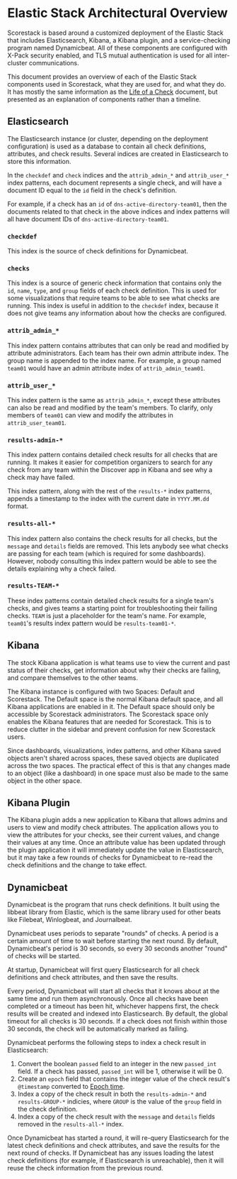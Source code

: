 Elastic Stack Architectural Overview
====================================

Scorestack is based around a customized deployment of the Elastic Stack that includes Elasticsearch, Kibana, a Kibana plugin, and a service-checking program named Dynamicbeat. All of these components are configured with X-Pack security enabled, and TLS mutual authentication is used for all inter-cluster communications.

This document provides an overview of each of the Elastic Stack components used in Scorestack, what they are used for, and what they do. It has mostly the same information as the [Life of a Check](check.md) document, but presented as an explanation of components rather than a timeline.

Elasticsearch
-------------

The Elasticsearch instance (or cluster, depending on the deployment configuration) is used as a database to contain all check definitions, attributes, and check results. Several indices are created in Elasticsearch to store this information.

In the `checkdef` and `check` indices and the `attrib_admin_*` and `attrib_user_*` index patterns, each document represents a single check, and will have a document ID equal to the `id` field in the check's definition.

For example, if a check has an `id` of `dns-active-directory-team01`, then the documents related to that check in the above indices and index patterns will all have document IDs of `dns-active-directory-team01`.

### `checkdef`

This index is the source of check definitions for Dynamicbeat.

### `checks`

This index is a source of generic check information that contains only the `id`, `name`, `type`, and `group` fields of each check definition. This is used for some visualizations that require teams to be able to see what checks are running. This index is useful in addition to the `checkdef` index, because it does not give teams any information about how the checks are configured.

### `attrib_admin_*`

This index pattern contains attributes that can only be read and modified by attribute administrators. Each team has their own admin attribute index. The group name is appended to the index name. For example, a group named `team01` would have an admin attribute index of `attrib_admin_team01`.

### `attrib_user_*`

This index pattern is the same as `attrib_admin_*`, except these attributes can also be read and modified by the team's members. To clarify, only members of `team01` can view and modify the attributes in `attrib_user_team01`.

### `results-admin-*`

This index pattern contains detailed check results for all checks that are running. It makes it easier for competition organizers to search for any check from any team within the Discover app in Kibana and see why a check may have failed.

This index pattern, along with the rest of the `results-*` index patterns, appends a timestamp to the index with the current date in `YYYY.MM.dd` format.

### `results-all-*`

This index pattern also contains the check results for all checks, but the `message` and `details` fields are removed. This lets anybody see what checks are passing for each team (which is required for some dashboards). However, nobody consulting this index pattern would be able to see the details explaining why a check failed.

### `results-TEAM-*`

These index patterns contain detailed check results for a single team's checks, and gives teams a starting point for troubleshooting their failing checks. `TEAM` is just a placeholder for the team's name. For example, `team01`'s results index pattern would be `results-team01-*`.

Kibana
------

The stock Kibana application is what teams use to view the current and past status of their checks, get information about why their checks are failing, and compare themselves to the other teams.

The Kibana instance is configured with two Spaces: Default and Scorestack. The Default space is the normal Kibana default space, and all Kibana applications are enabled in it. The Default space should only be accessible by Scorestack administrators. The Scorestack space only enables the Kibana features that are needed for Scorestack. This is to reduce clutter in the sidebar and prevent confusion for new Scorestack users.

Since dashboards, visualizations, index patterns, and other Kibana saved objects aren't shared across spaces, these saved objects are duplicated across the two spaces. The practical effect of this is that any changes made to an object (like a dashboard) in one space must also be made to the same object in the other space.

Kibana Plugin
-------------

The Kibana plugin adds a new application to Kibana that allows admins and users to view and modify check attributes. The application allows you to view the attributes for your checks, see their current values, and change their values at any time. Once an attribute value has been updated through the plugin application it will immediately update the value in Elasticsearch, but it may take a few rounds of checks for Dynamicbeat to re-read the check definitions and the change to take effect.

Dynamicbeat
-----------

Dynamicbeat is the program that runs check definitions. It built using the libbeat library from Elastic, which is the same library used for other beats like Filebeat, Winlogbeat, and Journalbeat.

Dynamicbeat uses periods to separate "rounds" of checks. A period is a certain amount of time to wait before starting the next round. By default, Dynamicbeat's period is 30 seconds, so every 30 seconds another "round" of checks will be started.

At startup, Dynamicbeat will first query Elasticsearch for all check definitions and check attributes, and then save the results.

Every period, Dynamicbeat will start all checks that it knows about at the same time and run them asynchronously. Once all checks have been completed or a timeout has been hit, whichever happens first, the check results will be created and indexed into Elasticsearch. By default, the global timeout for all checks is 30 seconds. If a check does not finish within those 30 seconds, the check will be automatically marked as failing.

Dynamicbeat performs the following steps to index a check result in Elasticsearch:

1. Convert the boolean `passed` field to an integer in the new `passed_int` field. If a check has passed, `passed_int` will be 1, otherwise it will be 0.
2. Create an `epoch` field that contains the integer value of the check result's `@timestamp` converted to [Epoch time](https://en.wikipedia.org/wiki/Unix_time).
3. Index a copy of the check result in both the `results-admin-*` and `results-GROUP-*` indicies, where `GROUP` is the value of the `group` field in the check definition.
4. Index a copy of the check result with the `message` and `details` fields removed in the `results-all-*` index.

Once Dynamicbeat has started a round, it will re-query Elasticsearch for the latest check definitions and check attributes, and save the results for the next round of checks. If Dynamicbeat has any issues loading the latest check definitions (for example, if Elasticsearch is unreachable), then it will reuse the check information from the previous round.